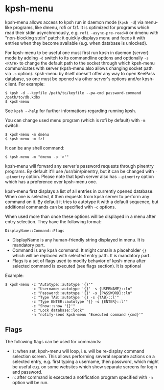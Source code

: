 kpsh-menu
=========

kpsh-menu allows access to kpsh run in daemon mode (`kpsh -d`) via menu-like
programs, like dmenu, rofi or fzf. It is optimized for programs which read their
stdin asynchronously, e.g. `rofi -async-pre-read=0` or dmenu with "non-blocking
stdin" patch: it quickly displays menu and feeds it with entries when they
become available (e.g. when database is unlocked).

For kpsh-menu to be useful one must first run kpsh in daemon (server) mode by
adding `-d` switch to its commandline options and optionally `-s <PATH>` to
change the default path to the socket through which kpsh-menu communicates with
server (kpsh-menu also allows changing socket path via `-s` option). kpsh-menu
by itself doesn't offer any way to open KeePass database, so one must be opened
via other server's options and/or kpsh-client. For example:

    $ kpsh -d --keyfile /path/to/keyfile --pw-cmd password-command /path/to/db.kdbx
    $ kpsh-menu

See `kpsh --help` for further informations regarding running kpsh.

You can change used menu program (which is rofi by default) with `-m` switch:

    $ kpsh-menu -m dmenu
    $ kpsh-menu -m fzf

It can be any shell command:

    $ kpsh-menu -m "dmenu -p '>'"

kpsh-menu will forward any server's password requests through pinentry
programs. By default it'll use /usr/bin/pinentry, but it can be changed with
`--pinentry` option. Please note that kpsh server also has `--pinentry` option
which has a preference over kpsh-menu one.

kpsh-menu first displays a list of all entries in currently opened database.
When one is selected, it then requests from kpsh server to perform any command
on it. By default it tries to autotype it with a default sequence, but
additional commands can be specified with `-c` options.

When used more than once these options will be displayed in a menu after entry
selection. They have the following format:

    DisplayName::Command::Flags

- DisplayName is any human-friendly string displayed in menu. It is mandatory
  part.
- Command is any kpsh command. It might contain a placeholder `{}` which will
  be replaced with selected entry path. It is mandatory part.
- Flags is a set of flags used to modify behavior of kpsh-menu after selected
  command is executed (see flags section). It is optional

Example:

    $ kpsh-menu -c "Autotype::autotype '{}'" 
                -c "Username::autotype '{}' -s {USERNAME}::ln"
                -c "Password::autotype '{}' -s {PASSWORD}::ln"
                -c "Type TAB::autotype '{} -s {TAB}::l'"
                -c "Type ENTER::autotype '{} -s {ENTER}::l'"
                -c "Show::show '{}'"
                -c "Lock database::lock"
                -n "notify-send kpsh-menu 'Executed command {cmd}'"

## Flags

The following flags can be used for commands:

- `l`: when set, kpsh-menu will loop, i.e. will be re-display command selection
  screen. This allows performing several separate actions on a selected entry,
  e.g. first typing a username, then password, which might be useful e.g. on
  some websites which show separate screens for login and password.
- `n`: after command is executed a notification program specified with `-n`
  option will be run.
